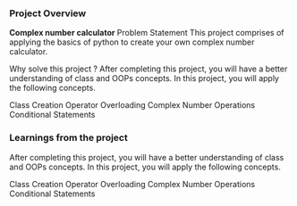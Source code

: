 ### Project Overview

 **Complex number calculator**
Problem Statement
This project comprises of applying the basics of python to create your own complex number calculator.

Why solve this project ?
After completing this project, you will have a better understanding of class and OOPs concepts. In this project, you will apply the following concepts.

Class Creation
Operator Overloading
Complex Number Operations
Conditional Statements


### Learnings from the project

 After completing this project, you will have a better understanding of class and OOPs concepts. In this project, you will apply the following concepts.

Class Creation
Operator Overloading
Complex Number Operations
Conditional Statements


